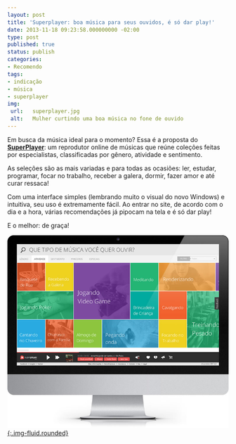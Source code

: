 ```yaml
---
layout: post
title: 'Superplayer: boa música para seus ouvidos, é só dar play!'
date: 2013-11-18 09:23:58.000000000 -02:00
type: post
published: true
status: publish
categories:
- Recomendo
tags:
- indicação
- música
- superplayer
img:
 url:	superplayer.jpg
 alt:	Mulher curtindo uma boa música no fone de ouvido
---
```


Em busca da música ideal para o momento? Essa é a proposta do <a title="SuperPlayer" href="http://www.superplayer.fm" target="_blank" rel="noopener"><strong>SuperPlayer</strong></a>: um reprodutor online de músicas que reúne coleções feitas por especialistas, classificadas por gênero, atividade e sentimento.

As seleções são as mais variadas e para todas as ocasiões: ler, estudar, programar, focar no trabalho, receber a galera, dormir, fazer amor e até curar ressaca!

Com uma interface simples (lembrando muito o visual do novo Windows) e intuitiva, seu uso é extremamente fácil. Ao entrar no site, de acordo com o dia e a hora, várias recomendações já pipocam na tela e é só dar play!

E o melhor: de graça!

<a title="SuperPlayer" href="http://www.superplayer.fm" target="_blank" rel="noopener">![superplayer](/assets/imgs/superplayer1.jpg){:.img-fluid.rounded}</a>